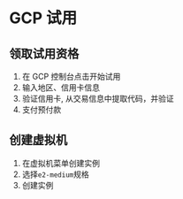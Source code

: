 # GCP 试用

## 领取试用资格

1. 在 GCP 控制台点击开始试用
2. 输入地区、信用卡信息
3. 验证信用卡, 从交易信息中提取代码，并验证
4. 支付预付款

## 创建虚拟机

1. 在虚拟机菜单创建实例
2. 选择`e2-medium`规格
3. 创建实例
